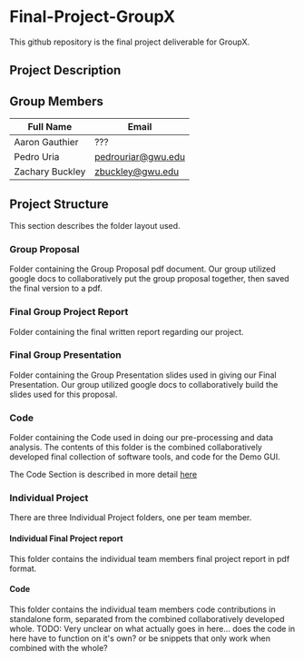 # Final-Project-GroupX
This github repository is the final project deliverable for GroupX.

## Project Description


## Group Members
| Full Name       | Email            |
| --------------- | ---------------- |
| Aaron Gauthier  | ???              |
| Pedro Uria      | pedrouriar@gwu.edu|
| Zachary Buckley | zbuckley@gwu.edu |

## Project Structure

This section describes the folder layout used.

### Group Proposal

Folder containing the Group Proposal pdf document. Our group utilized google
docs to collaboratively put the group proposal together, then saved the final
version to a pdf.

### Final Group Project Report

Folder containing the final written report regarding our project.

### Final Group Presentation

Folder containing the Group Presentation slides used in giving our Final
Presentation. Our group utilized google docs to collaboratively build the slides
used for this proposal.

### Code

Folder containing the Code used in doing our pre-processing and data analysis.
The contents of this folder is the combined collaboratively developed final
collection of software tools, and code for the Demo GUI.

The Code Section is described in more detail [here](Code/README.md)

### Individual Project

There are three Individual Project folders, one per team member.

#### Individual Final Project report

This folder contains the individual team members final project report in pdf format.

#### Code

This folder contains the individual team members code contributions in standalone
form, separated from the combined collaboratively developed whole.
TODO: Very unclear on what actually goes in here... does the code in here have to
function on it's own? or be snippets that only work when combined with the whole?
